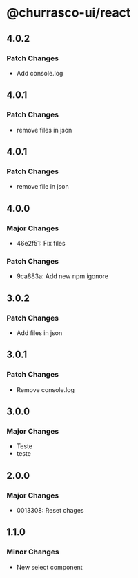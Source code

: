 # @churrasco-ui/react

## 4.0.2

### Patch Changes

- Add console.log

## 4.0.1

### Patch Changes

- remove files in json

## 4.0.1

### Patch Changes

- remove file in json

## 4.0.0

### Major Changes

- 46e2f51: Fix files

### Patch Changes

- 9ca883a: Add new npm igonore

## 3.0.2

### Patch Changes

- Add files in json

## 3.0.1

### Patch Changes

- Remove console.log

## 3.0.0

### Major Changes

- Teste
- teste

## 2.0.0

### Major Changes

- 0013308: Reset chages

## 1.1.0

### Minor Changes

- New select component
